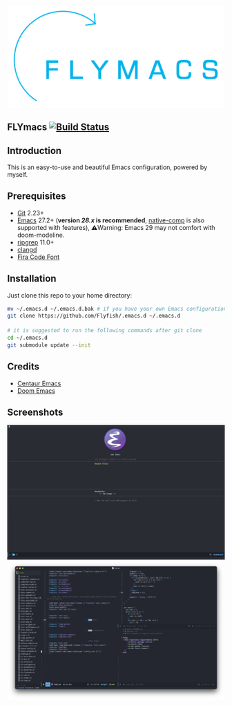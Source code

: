 ![logo](./media/logo.png)

## FLYmacs [![Build Status](https://github.com/FlyfishO25/.emacs.d/workflows/CI/badge.svg)](https://github.com/FlyfishO25/.emacs.d/actions?query=workflow%3ACI)

## Introduction

This is an easy-to-use and beautiful Emacs configuration, powered by myself.

## Prerequisites

* [Git](https://git-scm.com/) 2.23+
* [Emacs](https://www.gnu.org/software/emacs/) 27.2+ (**version *28.x* is recommended**, [native-comp](https://www.emacswiki.org/emacs/GccEmacs) is also supported with features), ⚠️Warning: Emacs 29 may not comfort with doom-modeline.
* [ripgrep](https://github.com/BurntSushi/ripgrep) 11.0+
* [clangd](https://clangd.llvm.org)
* [Fira Code Font](https://github.com/tonsky/FiraCode)

## Installation

Just clone this repo to your home directory:
```sh
mv ~/.emacs.d ~/.emacs.d.bak # if you have your own Emacs configuration, then make a backup
git clone https://github.com/Flyfish/.emacs.d ~/.emacs.d

# it is suggested to run the following commands after git clone
cd ~/.emacs.d
git submodule update --init
```

## Credits

* [Centaur Emacs](https://github.com/seagle0128/.emacs.d)
* [Doom Emacs](https://github.com/hlissner/doom-emacs)

## Screenshots

![Screenshot-1](./media/Screenshot-1.png)
![Screenshot-2](./media/Screenshot-2.png)
